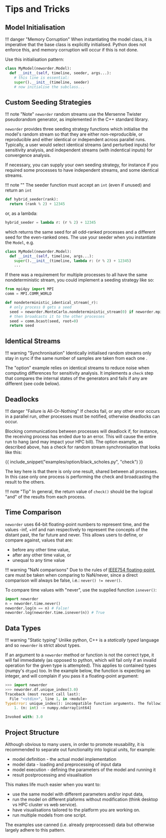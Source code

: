 # Tips and Tricks

## Model Initialisation

!!! danger "Memory Corruption"
    When instantiating the model class, it is imperative that the base class is explicitly initialised. Python does not enforce this, and memory corruption will occur if this is not done.

Use this initialisation pattern:

```python
class MyModel(neworder.Model):
  def __init__(self, timeline, seeder, args...):
    # this line is essential:
    super().__init__(timeline, seeder)
    # now initialise the subclass...
```

## Custom Seeding Strategies

!!! note "Note"
    `neworder` random streams use the Mersenne Twister pseudorandom generator, as implemented in the C++ standard library.

`neworder` provides three seeding strategy functions which initialise the model's random stream so that they are either non-reproducible, or reproducible and either identical or independent across parallel runs. Typically, a user would select identical streams (and perturbed inputs) for sensitivity analysis, and independent streams (with indentical inputs) for convergence analysis.

If necessary, you can supply your own seeding strategy, for instance if you required some processes to have independent streams, and some identical streams.

!!! note ""
    The seeder function must accept an `int` (even if unused) and return an `int`

```python
def hybrid_seeder(rank):
  return (rank % 2) + 12345
```

or, as a lambda:

```python
hybrid_seeder = lambda r: (r % 2) + 12345
```

which returns the same seed for all odd-ranked processes and a different seed for the even-ranked ones. The use your seeder when you instantiate the `Model`, e.g.

```python
class MyModel(neworder.Model):
  def __init__(self, timeline, args...):
    super().__init__(timeline, lambda r: (r % 2) + 12345)
    ...
```

If there was a requirement for multiple processes to all have the same nondeterministic stream, you could implement a seeding strategy like so:

```python
from mpi4py import MPI
comm = MPI.COMM_WORLD

def nondeterministic_identical_stream(_r):
  # only process 0 gets a seed
  seed = neworder.MonteCarlo.nondeterministic_stream(0) if neworder.mpi.rank() == 0 else None
  # then broadcasts it to the other processes
  seed = comm.bcast(seed, root=0)
  return seed

```

## Identical Streams

!!! warning "Synchronisation"
    Identically initialised random streams only stay in sync if the same number of samples are taken from each one .

The "option" example relies on identical streams to reduce noise when computing differences for sensitivity analysis. It implements a `check` step that compares the internal states of the generators and fails if any are different (see code below).

## Deadlocks

!!! danger "Failure is All-Or-Nothing"
    If checks fail, or any other error occurs in a parallel run, other processes must be notified, otherwise deadlocks can occur.

Blocking communications between processes will deadlock if, for instance, the receiving process has ended due to an error. This will cause the entire run to hang (and may impact your HPC bill). The option example, as described above, has a check for random stream synchronisation that looks like this:

{{ include_snippet("examples/option/black_scholes.py", "check") }}

The key here is that there is only one result, shared between all processes. In this case only one process is performing the check and broadcasting the result to the others.

!!! note "Tip"
    In general, the return value of `check()` should be the logical "and" of the results from each process.

## Time Comparison

`neworder` uses 64-bit floating-point numbers to represent time, and the values -inf, +inf and nan respectively to represent the concepts of the distant past, the far future and never. This allows users to define, or compare against, values that are:

- before any other time value,
- after any other time value, or
- unequal to any time value

!!! warning "NaN comparisons"
    Due to the rules of [IEEE754 floating-point](https://en.wikipedia.org/wiki/NaN#Comparison_with_NaN), care must be taken when comparing to NaN/never, since a direct comparison will always be false, i.e.: `never() != never()`.

To compare time values with "never", use the supplied function `isnever()`:

```python
import neworder
n = neworder.time.never()
neworder.log(n == n) # False!
neworder.log(neworder.time.isnever(n)) # True
```

## Data Types

!!! warning "Static typing"
    Unlike python, C++ is a *statically typed* language and so `neworder` is strict about types.

If an argument to a `neworder` method or function is not the correct type, it will fail immediately (as opposed to python, which will fail only if an invalid operation for the given type is attempted). This applies to contained types (numpy's `dtype`) too. In the example below, the function is expecting an integer, and will complain if you pass it a floating-point argument:

```python
>>> import neworder
>>> neworder.df.unique_index(3.0)
Traceback (most recent call last):
  File "<stdin>", line 1, in <module>
TypeError: unique_index(): incompatible function arguments. The following argument types are supported:
    1. (n: int) -> numpy.ndarray[int64]

Invoked with: 3.0
```

## Project Structure

Although obvious to many users, in order to promote reusability, it is recommended to separate out functionality into logical units, for example:

- model definition - the actual model implementation
- model data - loading and preprocessing of input data
- model execution - defining the parameters of the model and running it
- result postprocessing and visualisation

This makes life much easier when you want to:

- use the same model with different parameters and/or input data,
- run the model on different plaforms without modification (think desktop vs HPC cluster vs web service).
- have visualisations tailored to the platform you are working on.
- run multiple models from one script.

The examples use canned (i.e. already preprocessed) data but otherwise largely adhere to this pattern.
